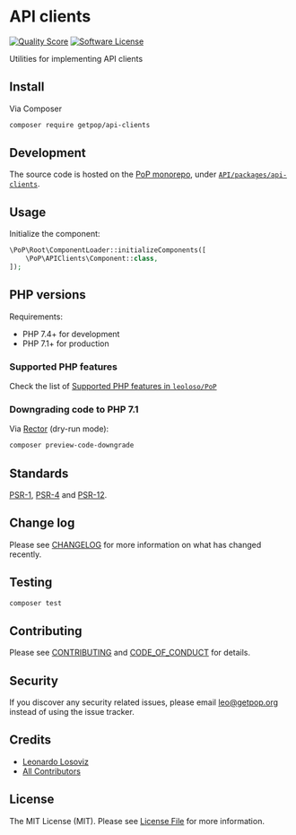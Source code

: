 # API clients

<!-- [![Build Status][ico-travis]][link-travis] -->
[![Quality Score][ico-code-quality]][link-code-quality]
[![Software License][ico-license]](LICENSE.md)

<!--
[![Latest Version on Packagist][ico-version]][link-packagist]
[![Coverage Status][ico-scrutinizer]][link-scrutinizer]
[![Total Downloads][ico-downloads]][link-downloads]
-->

Utilities for implementing API clients

## Install

Via Composer

``` bash
composer require getpop/api-clients
```

## Development

The source code is hosted on the [PoP monorepo](https://github.com/leoloso/PoP), under [`API/packages/api-clients`](https://github.com/leoloso/PoP/tree/master/layers/API/packages/api-clients).

## Usage

Initialize the component:

``` php
\PoP\Root\ComponentLoader::initializeComponents([
    \PoP\APIClients\Component::class,
]);
```

## PHP versions

Requirements:

- PHP 7.4+ for development
- PHP 7.1+ for production

### Supported PHP features

Check the list of [Supported PHP features in `leoloso/PoP`](https://github.com/leoloso/PoP/#supported-php-features)

### Downgrading code to PHP 7.1

Via [Rector](https://github.com/rectorphp/rector) (dry-run mode):

```bash
composer preview-code-downgrade
```

## Standards

[PSR-1](https://www.php-fig.org/psr/psr-1), [PSR-4](https://www.php-fig.org/psr/psr-4) and [PSR-12](https://www.php-fig.org/psr/psr-12).

## Change log

Please see [CHANGELOG](CHANGELOG.md) for more information on what has changed recently.

## Testing

``` bash
composer test
```

## Contributing

Please see [CONTRIBUTING](CONTRIBUTING.md) and [CODE_OF_CONDUCT](CODE_OF_CONDUCT.md) for details.

## Security

If you discover any security related issues, please email leo@getpop.org instead of using the issue tracker.

## Credits

- [Leonardo Losoviz][link-author]
- [All Contributors][link-contributors]

## License

The MIT License (MIT). Please see [License File](LICENSE.md) for more information.

[ico-version]: https://img.shields.io/packagist/v/getpop/api-clients.svg?style=flat-square
[ico-license]: https://img.shields.io/badge/license-MIT-brightgreen.svg?style=flat-square
[ico-travis]: https://img.shields.io/travis/getpop/api-clients/master.svg?style=flat-square
[ico-scrutinizer]: https://img.shields.io/scrutinizer/coverage/g/getpop/api-clients.svg?style=flat-square
[ico-code-quality]: https://img.shields.io/scrutinizer/g/getpop/api-clients.svg?style=flat-square
[ico-downloads]: https://img.shields.io/packagist/dt/getpop/api-clients.svg?style=flat-square

[link-packagist]: https://packagist.org/packages/getpop/api-clients
[link-travis]: https://travis-ci.org/getpop/api-clients
[link-scrutinizer]: https://scrutinizer-ci.com/g/getpop/api-clients/code-structure
[link-code-quality]: https://scrutinizer-ci.com/g/getpop/api-clients
[link-downloads]: https://packagist.org/packages/getpop/api-clients
[link-author]: https://github.com/getpop
[link-contributors]: ../../../../../../contributors
